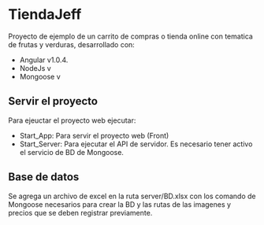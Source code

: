 # TiendaJeff

Proyecto de ejemplo de un carrito de compras o tienda online con tematica de frutas y verduras, desarrollado con:

- Angular v1.0.4.
- NodeJs v
- Mongoose v

## Servir el proyecto

Para ejeuctar el proyecto web ejecutar:
- Start_App: Para servir el proyecto web (Front)
- Start_Server: Para ejecutar el API de servidor. Es necesario tener activo el servicio de BD de Mongoose.

## Base de datos
Se agrega un archivo de excel en la ruta server/BD.xlsx con los comando de Mongoose necesarios para crear la BD y las rutas de las imagenes y precios que se deben registrar previamente.
